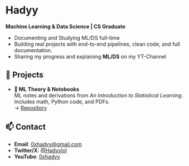 # Hadyy

**Machine Learning & Data Science | CS Graduate**

- Documenting and Studying ML/DS full-time
- Building real projects with end-to-end pipelines, clean code, and full documentation.
- Sharing my progress and explaining **ML/DS** on my YT-Channel

## 🚀 Projects

- **📘 ML Theory & Notebooks**  
  ML notes and derivations from *An Introduction to Statistical Learning*. Includes math, Python code, and PDFs.  
  → [Repository](https://github.com/0xHadyy/isl-python)


## 📫 Contact
- **Email**: 0xhadyy@gmail.com  
- **Twitter/X**: [@Hadyylol](https://twitter.com/Hadyylol)  
- **YouTube**: [0xhadyy](https://www.youtube.com/channel/UCPN_eQoKAJTb7u3JUhYKq2g)
